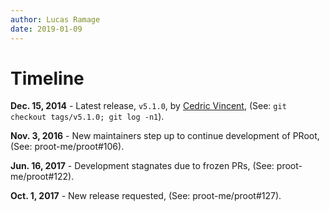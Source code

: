 ```yaml
---
author: Lucas Ramage
date: 2019-01-09
---
```


# Timeline

**Dec. 15, 2014** - Latest release, `v5.1.0`, by [Cedric Vincent](#), (See: `git checkout tags/v5.1.0; git log -n1`).

**Nov. 3, 2016** - New maintainers step up to continue development of PRoot, (See: proot-me/proot#106).

**Jun. 16, 2017** - Development stagnates due to frozen PRs, (See: proot-me/proot#122).

**Oct. 1, 2017** - New release requested, (See: proot-me/proot#127).
